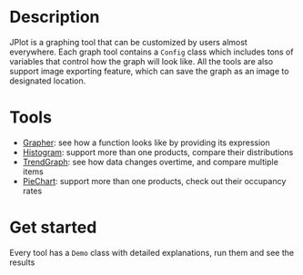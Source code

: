 ﻿﻿﻿﻿﻿﻿﻿﻿﻿﻿﻿# DescriptionJPlot is a graphing tool that can be customized by users almost everywhere. Each graph tool contains a `Config` class which includes tons of variables that control how the graph will look like. All the tools are also support image exporting feature, which can save the graph as an image to designated location.# Tools- [Grapher](https://github.com/NielXu/JPlot/tree/master/src/grapher): see how a function looks like by providing its expression- [Histogram](https://github.com/NielXu/JPlot/tree/master/src/histogram): support more than one products, compare their distributions- [TrendGraph](https://github.com/NielXu/JPlot/tree/master/src/histogram/trend): see how data changes overtime, and compare multiple items- [PieChart](https://github.com/NielXu/JPlot/tree/master/src/piechart): support more than one products, check out their occupancy rates# Get startedEvery tool has a `Demo` class with detailed explanations, run them and see the results